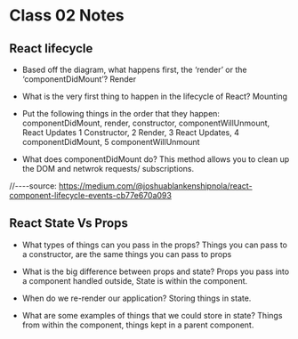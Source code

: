 # Class 02 Notes
## React lifecycle

- Based off the diagram, what happens first, the ‘render’ or the ‘componentDidMount’? Render

- What is the very first thing to happen in the lifecycle of React? Mounting

- Put the following things in the order that they happen: componentDidMount, render, constructor, componentWillUnmount, React Updates 1 Constructor, 2 Render, 3 React Updates, 4 componentDidMount, 5 componentWillUnmount

- What does componentDidMount do? This method allows you to clean up the DOM and netwrok requests/ subscriptions.

//----source: https://medium.com/@joshuablankenshipnola/react-component-lifecycle-events-cb77e670a093

## React State Vs Props

- What types of things can you pass in the props? Things you can pass to a constructor, are the same things you can pass to props

 - What is the big difference between props and state? Props you pass into a component handled outside, State is within the component.

- When do we re-render our application? Storing things in state.

- What are some examples of things that we could store in state? Things from within the component, things kept in a parent component.
